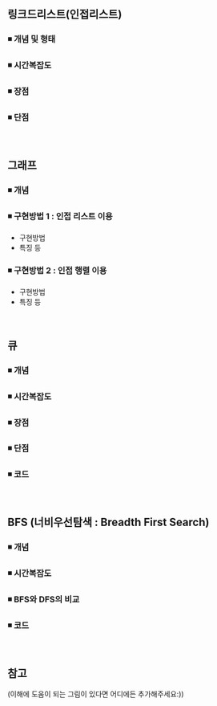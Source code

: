 ## 링크드리스트(인접리스트)

### ◾ 개념 및 형태

### ◾ 시간복잡도

### ◾ 장점

### ◾ 단점

</br>

## 그래프

### ◾ 개념

### ◾ 구현방법 1 : 인접 리스트 이용
- 구현방법
- 특징 등

### ◾ 구현방법 2 : 인접 행렬 이용
- 구현방법
- 특징 등

</br>

## 큐

### ◾ 개념

### ◾ 시간복잡도

### ◾ 장점

### ◾ 단점

### ◾ 코드

</br>

## BFS (너비우선탐색 : Breadth First Search)

### ◾ 개념

### ◾ 시간복잡도

### ◾ BFS와 DFS의 비교

### ◾ 코드
</br>


## 참고

(이해에 도움이 되는 그림이 있다면 어디에든 추가해주세요:))
